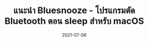 ---
layout: post
title:  "แนะนำ Bluesnooze - โปรแกรมตัด Bluetooth ตอน sleep สำหรับ macOS"
date:   2021-07-06
tags: [productivity, bluesnooze, macos]
---